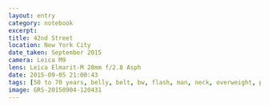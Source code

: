 ```yaml
--- 
layout: entry
category: notebook
excerpt:
title: 42nd Street
location: New York City
date_taken: September 2015
camera: Leica M9
lens: Leica Elmarit-M 28mm f/2.8 Asph
date: 2015-09-05 21:00:43
tags: [50 to 70 years, belly, belt, bw, flash, man, neck, overweight, perspiration, shades, shirt, sunglasses, sweat]
image: GRS-20150904-120431
---
```

